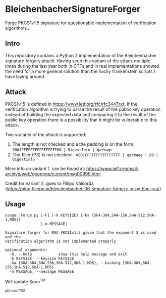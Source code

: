 # BleichenbacherSignatureForger
Forge PKCS1v1.5 signature for questionable implementation of verification algorithms...

Intro
-----

This repository contains a Python 2 implementation of the Bleichenbacher signature forgery attack. Having seen this variant of the attack multiple times during the last year both in CTFs and in real implementations showed the need for a more general solution than the hacky frankenstein scripts I have laying around.

Attack
------

PKCS1v15 is defined in https://www.ietf.org/rfc/rfc3447.txt. If the verification algorithm is trying to parse the result of the public key operation instead of building the expected data and comparing it to the result of the public key operation there is a possibility that it might be vulnerable to this attack.

Two variants of the attack is supported:
1. The length is not checked and a the padding is on the form ``0001FFFFFFFFFFFFFFFF00 | DigestInfo | garbage``
2. The filler (PS) is not checked - ``0001FFFFFFFFFFFFFFFF | garbage | 00 | DigestInfo``

More info on variant 1. can be found at: https://www.ietf.org/mail-archive/web/openpgp/current/msg00999.html

Credit for variant 2. goes to Fillipo Valsorda (https://blog.filippo.io/bleichenbacher-06-signature-forgery-in-python-rsa/)

Usage
-----

```$ python Forge.py --help
usage: Forge.py [-h] [-k KEYSIZE] [-ha {SHA-384,SHA-256,SHA-512,SHA-1,MD5}]
                [-m MESSAGE]

Signature forger for RSA PKCS1v1.5 given that the exponent 3 is used and the
verification algorithm is not implemented properly

optional arguments:
  -h, --help            show this help message and exit
  -k KEYSIZE, --keysize KEYSIZE
  -ha {SHA-384,SHA-256,SHA-512,SHA-1,MD5}, --hashalg {SHA-384,SHA-256,SHA-512,SHA-1,MD5}
  -m MESSAGE, --message MESSAGE
  ```

Will update Soon<sup>TM</sup>

<sub>plz use PSS</sub>
